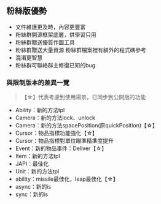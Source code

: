 ## 粉絲版優勢

* 文件維護更及時，內容更豐富
* 粉絲群開源框架底層，供學習只用
* 粉絲群贈送優質作圖工具
* 粉絲群贈送大量資源
  粉絲群檔案裡有額外的程式碼參考
* 混淆更智慧
* 粉絲群可聯絡群主修復已知的bug

### 與限制版本的差異一覽

> 【☆】代表考慮到使用場景，已同步到公開版的功能

* Ability：新的方法tpl
* Camera：新的方法lock、unlock
* Camera：新的方法spacePosition(原quickPosition)【☆】
* Cursor：物品指標功能強化【☆】
* Cursor：物品指標對單位瞄準精準度提升
* Event：新的物品事件：Deliver【☆】
* Item：新的方法tpl
* JAPI：最佳化
* Unit：新的方法tpl
* ability：missile最佳化，leap最佳化【☆】
* async：新的is
* sync：新的is
